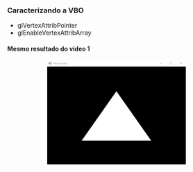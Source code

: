 ### Caracterizando a  VBO
- glVertexAttribPointer 
- glEnableVertexAttribArray



#### Mesmo resultado do vídeo 1

<p align="center">
  <img width="320" height="240" src="modern01.png">
</p>


